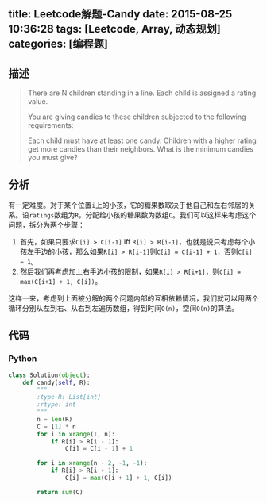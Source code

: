 title: Leetcode解题-Candy
date: 2015-08-25 10:36:28
tags: [Leetcode, Array, 动态规划]
categories: [编程题]
---

## 描述

> There are N children standing in a line. Each child is assigned a rating value.
>
> You are giving candies to these children subjected to the following requirements:
>
> Each child must have at least one candy.
> Children with a higher rating get more candies than their neighbors.
> What is the minimum candies you must give?

## 分析
有一定难度。对于某个位置`i`上的小孩，它的糖果数取决于他自己和左右邻居的关系。设`ratings`数组为`R`，分配给小孩的糖果数为数组`C`。我们可以这样来考虑这个问题，拆分为两个步骤：

1. 首先，如果只要求`C[i] > C[i-1]` iff `R[i] > R[i-1]`，也就是说只考虑每个小孩左手边的小孩，那么如果`R[i] > R[i-1]`则`C[i] = C[i-1] + 1`，否则`C[i] = 1`。
2. 然后我们再考虑加上右手边小孩的限制，如果`R[i] > R[i+1]`，则`C[i] = max(C[i+1] + 1, C[i])`。

这样一来，考虑到上面被分解的两个问题内部的互相依赖情况，我们就可以用两个循环分别从左到右、从右到左遍历数组，得到时间`O(n)`，空间`O(n)`的算法。

## 代码

### Python
```python
class Solution(object):
    def candy(self, R):
        """
        :type R: List[int]
        :rtype: int
        """
        n = len(R)
        C = [1] * n
        for i in xrange(1, n):
            if R[i] > R[i - 1]:
                C[i] = C[i - 1] + 1

        for i in xrange(n - 2, -1, -1):
            if R[i] > R[i + 1]:
                C[i] = max(C[i + 1] + 1, C[i])

        return sum(C)
```
